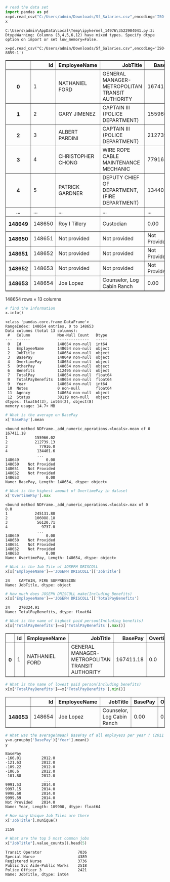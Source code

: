 ```python
# read the data set
import pandas as pd
x=pd.read_csv("C:/Users/admin/Downloads/Sf_Salaries.csv",encoding='ISO-8859-1')
x
```

    C:\Users\admin\AppData\Local\Temp\ipykernel_14976\3522904041.py:3: DtypeWarning: Columns (3,4,5,6,12) have mixed types. Specify dtype option on import or set low_memory=False.
      x=pd.read_csv("C:/Users/admin/Downloads/Sf_Salaries.csv",encoding='ISO-8859-1')
    




<div>
<style scoped>
    .dataframe tbody tr th:only-of-type {
        vertical-align: middle;
    }

    .dataframe tbody tr th {
        vertical-align: top;
    }

    .dataframe thead th {
        text-align: right;
    }
</style>
<table border="1" class="dataframe">
  <thead>
    <tr style="text-align: right;">
      <th></th>
      <th>Id</th>
      <th>EmployeeName</th>
      <th>JobTitle</th>
      <th>BasePay</th>
      <th>OvertimePay</th>
      <th>OtherPay</th>
      <th>Benefits</th>
      <th>TotalPay</th>
      <th>TotalPayBenefits</th>
      <th>Year</th>
      <th>Notes</th>
      <th>Agency</th>
      <th>Status</th>
    </tr>
  </thead>
  <tbody>
    <tr>
      <th>0</th>
      <td>1</td>
      <td>NATHANIEL FORD</td>
      <td>GENERAL MANAGER-METROPOLITAN TRANSIT AUTHORITY</td>
      <td>167411.18</td>
      <td>0.0</td>
      <td>400184.25</td>
      <td>NaN</td>
      <td>567595.43</td>
      <td>567595.43</td>
      <td>2011</td>
      <td>NaN</td>
      <td>San Francisco</td>
      <td>NaN</td>
    </tr>
    <tr>
      <th>1</th>
      <td>2</td>
      <td>GARY JIMENEZ</td>
      <td>CAPTAIN III (POLICE DEPARTMENT)</td>
      <td>155966.02</td>
      <td>245131.88</td>
      <td>137811.38</td>
      <td>NaN</td>
      <td>538909.28</td>
      <td>538909.28</td>
      <td>2011</td>
      <td>NaN</td>
      <td>San Francisco</td>
      <td>NaN</td>
    </tr>
    <tr>
      <th>2</th>
      <td>3</td>
      <td>ALBERT PARDINI</td>
      <td>CAPTAIN III (POLICE DEPARTMENT)</td>
      <td>212739.13</td>
      <td>106088.18</td>
      <td>16452.6</td>
      <td>NaN</td>
      <td>335279.91</td>
      <td>335279.91</td>
      <td>2011</td>
      <td>NaN</td>
      <td>San Francisco</td>
      <td>NaN</td>
    </tr>
    <tr>
      <th>3</th>
      <td>4</td>
      <td>CHRISTOPHER CHONG</td>
      <td>WIRE ROPE CABLE MAINTENANCE MECHANIC</td>
      <td>77916.0</td>
      <td>56120.71</td>
      <td>198306.9</td>
      <td>NaN</td>
      <td>332343.61</td>
      <td>332343.61</td>
      <td>2011</td>
      <td>NaN</td>
      <td>San Francisco</td>
      <td>NaN</td>
    </tr>
    <tr>
      <th>4</th>
      <td>5</td>
      <td>PATRICK GARDNER</td>
      <td>DEPUTY CHIEF OF DEPARTMENT,(FIRE DEPARTMENT)</td>
      <td>134401.6</td>
      <td>9737.0</td>
      <td>182234.59</td>
      <td>NaN</td>
      <td>326373.19</td>
      <td>326373.19</td>
      <td>2011</td>
      <td>NaN</td>
      <td>San Francisco</td>
      <td>NaN</td>
    </tr>
    <tr>
      <th>...</th>
      <td>...</td>
      <td>...</td>
      <td>...</td>
      <td>...</td>
      <td>...</td>
      <td>...</td>
      <td>...</td>
      <td>...</td>
      <td>...</td>
      <td>...</td>
      <td>...</td>
      <td>...</td>
      <td>...</td>
    </tr>
    <tr>
      <th>148649</th>
      <td>148650</td>
      <td>Roy I Tillery</td>
      <td>Custodian</td>
      <td>0.00</td>
      <td>0.00</td>
      <td>0.00</td>
      <td>0.00</td>
      <td>0.00</td>
      <td>0.00</td>
      <td>2014</td>
      <td>NaN</td>
      <td>San Francisco</td>
      <td>PT</td>
    </tr>
    <tr>
      <th>148650</th>
      <td>148651</td>
      <td>Not provided</td>
      <td>Not provided</td>
      <td>Not Provided</td>
      <td>Not Provided</td>
      <td>Not Provided</td>
      <td>Not Provided</td>
      <td>0.00</td>
      <td>0.00</td>
      <td>2014</td>
      <td>NaN</td>
      <td>San Francisco</td>
      <td>NaN</td>
    </tr>
    <tr>
      <th>148651</th>
      <td>148652</td>
      <td>Not provided</td>
      <td>Not provided</td>
      <td>Not Provided</td>
      <td>Not Provided</td>
      <td>Not Provided</td>
      <td>Not Provided</td>
      <td>0.00</td>
      <td>0.00</td>
      <td>2014</td>
      <td>NaN</td>
      <td>San Francisco</td>
      <td>NaN</td>
    </tr>
    <tr>
      <th>148652</th>
      <td>148653</td>
      <td>Not provided</td>
      <td>Not provided</td>
      <td>Not Provided</td>
      <td>Not Provided</td>
      <td>Not Provided</td>
      <td>Not Provided</td>
      <td>0.00</td>
      <td>0.00</td>
      <td>2014</td>
      <td>NaN</td>
      <td>San Francisco</td>
      <td>NaN</td>
    </tr>
    <tr>
      <th>148653</th>
      <td>148654</td>
      <td>Joe Lopez</td>
      <td>Counselor, Log Cabin Ranch</td>
      <td>0.00</td>
      <td>0.00</td>
      <td>-618.13</td>
      <td>0.00</td>
      <td>-618.13</td>
      <td>-618.13</td>
      <td>2014</td>
      <td>NaN</td>
      <td>San Francisco</td>
      <td>PT</td>
    </tr>
  </tbody>
</table>
<p>148654 rows × 13 columns</p>
</div>




```python
# find the information
x.info()
```

    <class 'pandas.core.frame.DataFrame'>
    RangeIndex: 148654 entries, 0 to 148653
    Data columns (total 13 columns):
     #   Column            Non-Null Count   Dtype  
    ---  ------            --------------   -----  
     0   Id                148654 non-null  int64  
     1   EmployeeName      148654 non-null  object 
     2   JobTitle          148654 non-null  object 
     3   BasePay           148049 non-null  object 
     4   OvertimePay       148654 non-null  object 
     5   OtherPay          148654 non-null  object 
     6   Benefits          112495 non-null  object 
     7   TotalPay          148654 non-null  float64
     8   TotalPayBenefits  148654 non-null  float64
     9   Year              148654 non-null  int64  
     10  Notes             0 non-null       float64
     11  Agency            148654 non-null  object 
     12  Status            38119 non-null   object 
    dtypes: float64(3), int64(2), object(8)
    memory usage: 14.7+ MB
    


```python
# What is the average on BasePay
x['BasePay'].mean

```




    <bound method NDFrame._add_numeric_operations.<locals>.mean of 0            167411.18
    1            155966.02
    2            212739.13
    3              77916.0
    4             134401.6
                  ...     
    148649            0.00
    148650    Not Provided
    148651    Not Provided
    148652    Not Provided
    148653            0.00
    Name: BasePay, Length: 148654, dtype: object>




```python
# What is the highest amount of OvertimePay in dataset
x['OvertimePay'].max
```




    <bound method NDFrame._add_numeric_operations.<locals>.max of 0                  0.0
    1            245131.88
    2            106088.18
    3             56120.71
    4               9737.0
                  ...     
    148649            0.00
    148650    Not Provided
    148651    Not Provided
    148652    Not Provided
    148653            0.00
    Name: OvertimePay, Length: 148654, dtype: object>




```python
# What is the Job Tile of JOSEPH DRISCOLL
x[x['EmployeeName']=='JOSEPH DRISCOLL']['JobTitle']
```




    24    CAPTAIN, FIRE SUPPRESSION
    Name: JobTitle, dtype: object




```python
# How much does JOSEPH DRISCOLL make(Including Benefits)
x[x['EmployeeName']=='JOSEPH DRISCOLL']['TotalPayBenefits']

```




    24    270324.91
    Name: TotalPayBenefits, dtype: float64




```python
# What is the name of highest paid person(Including benefits)
x[x['TotalPayBenefits']==x['TotalPayBenefits'].max()]

```




<div>
<style scoped>
    .dataframe tbody tr th:only-of-type {
        vertical-align: middle;
    }

    .dataframe tbody tr th {
        vertical-align: top;
    }

    .dataframe thead th {
        text-align: right;
    }
</style>
<table border="1" class="dataframe">
  <thead>
    <tr style="text-align: right;">
      <th></th>
      <th>Id</th>
      <th>EmployeeName</th>
      <th>JobTitle</th>
      <th>BasePay</th>
      <th>OvertimePay</th>
      <th>OtherPay</th>
      <th>Benefits</th>
      <th>TotalPay</th>
      <th>TotalPayBenefits</th>
      <th>Year</th>
      <th>Notes</th>
      <th>Agency</th>
      <th>Status</th>
    </tr>
  </thead>
  <tbody>
    <tr>
      <th>0</th>
      <td>1</td>
      <td>NATHANIEL FORD</td>
      <td>GENERAL MANAGER-METROPOLITAN TRANSIT AUTHORITY</td>
      <td>167411.18</td>
      <td>0.0</td>
      <td>400184.25</td>
      <td>NaN</td>
      <td>567595.43</td>
      <td>567595.43</td>
      <td>2011</td>
      <td>NaN</td>
      <td>San Francisco</td>
      <td>NaN</td>
    </tr>
  </tbody>
</table>
</div>




```python
# What is the name of lowest paid person(Including benefits)
x[x['TotalPayBenefits']==x['TotalPayBenefits'].min()]
```




<div>
<style scoped>
    .dataframe tbody tr th:only-of-type {
        vertical-align: middle;
    }

    .dataframe tbody tr th {
        vertical-align: top;
    }

    .dataframe thead th {
        text-align: right;
    }
</style>
<table border="1" class="dataframe">
  <thead>
    <tr style="text-align: right;">
      <th></th>
      <th>Id</th>
      <th>EmployeeName</th>
      <th>JobTitle</th>
      <th>BasePay</th>
      <th>OvertimePay</th>
      <th>OtherPay</th>
      <th>Benefits</th>
      <th>TotalPay</th>
      <th>TotalPayBenefits</th>
      <th>Year</th>
      <th>Notes</th>
      <th>Agency</th>
      <th>Status</th>
    </tr>
  </thead>
  <tbody>
    <tr>
      <th>148653</th>
      <td>148654</td>
      <td>Joe Lopez</td>
      <td>Counselor, Log Cabin Ranch</td>
      <td>0.00</td>
      <td>0.00</td>
      <td>-618.13</td>
      <td>0.00</td>
      <td>-618.13</td>
      <td>-618.13</td>
      <td>2014</td>
      <td>NaN</td>
      <td>San Francisco</td>
      <td>PT</td>
    </tr>
  </tbody>
</table>
</div>




```python
# What was the average(mean) BasePay of all employess per year ? (2011 - 2014) 
y=x.groupby('BasePay')['Year'].mean()
y
```




    BasePay
    -166.01         2012.0
    -121.63         2012.0
    -109.22         2012.0
    -106.6          2012.0
    -101.88         2012.0
                     ...  
    9991.53         2014.0
    9997.15         2014.0
    9998.60         2014.0
    9999.59         2014.0
    Not Provided    2014.0
    Name: Year, Length: 109900, dtype: float64




```python
# How many Unique Job Tiles are there
x['JobTitle'].nunique()
```




    2159




```python
# What are the top 5 most common jobs
x["JobTitle"].value_counts().head(5)
```




    Transit Operator                7036
    Special Nurse                   4389
    Registered Nurse                3736
    Public Svc Aide-Public Works    2518
    Police Officer 3                2421
    Name: JobTitle, dtype: int64




